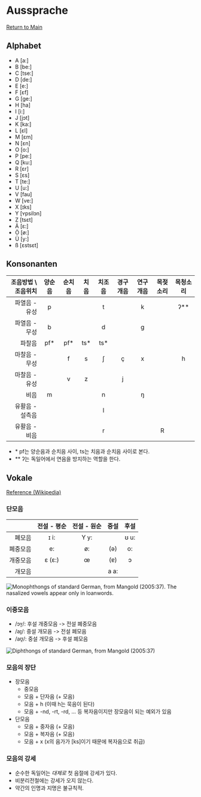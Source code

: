 # Aussprache

[Return to Main](README.md)

## Alphabet

- A [a:]
- B [be:]
- C [tse:]
- D [de:]
- E [e:]
- F [ɛf]
- G [ge:]
- H [ha]
- I [i:]
- J [jɔt]
- K [ka:]
- L [ɛl]
- M [ɛm]
- N [ɛn]
- O [o:]
- P [pe:]
- Q [ku:]
- R [ɛr]
- S [ɛs]
- T [te:]
- U [u:]
- V [fau]
- W [ve:]
- X [ɪks]
- Y [ʏpsilɔn]
- Z [tsɛt]
- Ä [ɛ:]
- Ö [ø:]
- Ü [y:]
- ß [ɛstsɛt]

## Konsonanten

| 조음방법 \ 조음위치 | 양순음 | 순치음 | 치음 | 치조음 | 경구개음 | 연구개음 | 목젖소리 | 목청소리 |
| ---: | :---: | :---: | :---: | :---: | :---: | :---: | :---: | :---: |
| 파열음 - 유성 | p |  |  | t |  | k |  | ʔ** |
| 파열음 - 무성 | b |  |  | d |  | g |  |  |
| 파찰음 | pf* | pf* | ts* | ts* |  |  |  |  |
| 마찰음 - 무성 |  | f | s | ʃ | ç | x |  | h |
| 마찰음 - 유성 |  | v | z |  | j |  |  |  |
| 비음 | m |  |  | n |  | ŋ |  |  |
| 유활음 - 설측음 |  |  |  | l |  |  |  |  |
| 유활음 - 비음 |  |  |  | r |  |  | R |  |

- \* pf는 양순음과 순치음 사이, ts는 치음과 순치음 사이로 본다.
- ** ʔ는 독일어에서 연음을 방지하는 역할을 한다.

## Vokale

[Reference (Wikipedia)](https://en.wikipedia.org/wiki/Standard_German_phonology#Vowels)

### 단모음

|  | 전설 - 평순 | 전설 - 원순 | 중설 | 후설 |
| ---: | :---: | :---: | :---: | :---: |
| 폐모음 | ɪ i: | Y y: |  | ʊ u: |
| 폐중모음 | e: | ø: | (ə) | o: |
| 개중모음 | ɛ (ɛ:) | œ | (ɐ) | ɔ |
| 개모음 |  |   | a a: |  |

![Monophthongs of standard German, from Mangold (2005:37). The nasalized vowels appear only in loanwords.](https://upload.wikimedia.org/wikipedia/commons/thumb/5/5b/German_monophthongs_chart.svg/330px-German_monophthongs_chart.svg.png)

### 이중모음

- /ɔʏ̯/: 후설 개중모음 -> 전설 폐중모음
- /aɪ̯/: 중설 개모음 -> 전설 폐모음
- /aʊ̯/: 중설 개모음 -> 후설 폐모음

![Diphthongs of standard German, from Mangold (2005:37)](https://upload.wikimedia.org/wikipedia/commons/thumb/5/53/German_diphthongs_chart.svg/330px-German_diphthongs_chart.svg.png)

### 모음의 장단

- 장모음
  - 중모음
  - 모음 + 단자음 (+ 모음)
  - 모음 + h (이때 h는 묵음이 된다)
  - 모음 + -nd, -rt, -rd, ... 등 복자음이지만 장모음이 되는 예외가 있음
- 단모음
  - 모음 + 중자음 (+ 모음)
  - 모음 + 복자음 (+ 모음)
  - 모음 + x (x의 음가가 [ks]이기 때문에 복자음으로 취급)

### 모음의 강세

- 순수한 독일어는 _대체로_ 첫 음절에 강세가 있다.
- 비분리전철에는 강세가 오지 않는다.
- 약간의 인명과 지명은 불규칙적.
